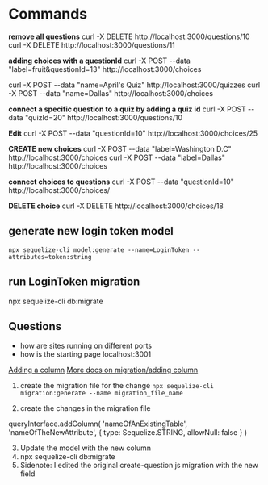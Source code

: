 # Commands



**remove all questions**
curl -X DELETE http://localhost:3000/questions/10
curl -X DELETE http://localhost:3000/questions/11

**adding choices with a questionId**
 curl -X POST --data "label=fruit&questionId=13" http://localhost:3000/choices

curl -X POST --data "name=April's Quiz" http://localhost:3000/quizzes
curl -X POST --data "name=Dallas" http://localhost:3000/choices

**connect a specific question to a quiz by adding a quiz id**
curl -X POST --data "quizId=20" http://localhost:3000/questions/10

**Edit**
curl -X POST --data "questionId=10" http://localhost:3000/choices/25

**CREATE new choices**
curl -X POST --data "label=Washington D.C" http://localhost:3000/choices
curl -X POST --data "label=Dallas" http://localhost:3000/choices

**connect choices to questions**
curl -X POST --data "questionId=10" http://localhost:3000/choices/

**DELETE choice**
curl -X DELETE http://localhost:3000/choices/18



generate new login token model
-------------------------------
`npx sequelize-cli model:generate --name=LoginToken --attributes=token:string`

run LoginToken migration
---------------------
npx sequelize-cli db:migrate


Questions
----------
 * how are sites running on different ports
 * how is the starting page localhost:3001
 

 [Adding a column](https://dev.to/nedsoft/add-new-fields-to-existing-sequelize-migration-3527)
 [More docs on migration/adding column](https://sequelize.org/v3/docs/migrations/)
 1. create the migration file for the change
 `npx sequelize-cli migration:generate --name migration_file_name`

 2. create the changes in the migration file

 queryInterface.addColumn(
  'nameOfAnExistingTable',
  'nameOfTheNewAttribute',
  {
    type: Sequelize.STRING,
    allowNull: false
  }
)

3. Update the model with the new column
4. npx sequelize-cli db:migrate
5. Sidenote: I edited the original create-question.js migration with the new field